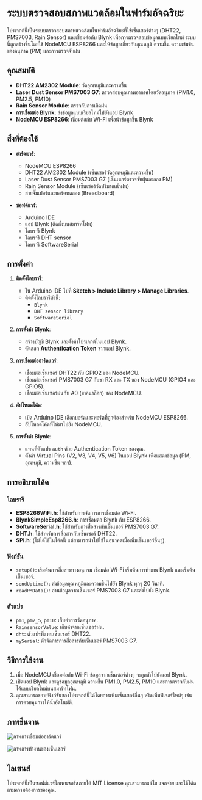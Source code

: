 # ระบบตรวจสอบสภาพแวดล้อมในฟาร์มอัจฉริยะ

โปรเจกต์นี้เป็นระบบตรวจสอบสภาพแวดล้อมในฟาร์มอัจฉริยะที่ใช้เซ็นเซอร์ต่างๆ (DHT22, PMS7003, Rain Sensor) และเชื่อมต่อกับ Blynk เพื่อการตรวจสอบข้อมูลแบบเรียลไทม์ ระบบนี้ถูกสร้างขึ้นโดยใช้ NodeMCU ESP8266 และให้ข้อมูลเกี่ยวกับอุณหภูมิ ความชื้น ความเข้มข้นของอนุภาค (PM) และการตรวจจับฝน

## คุณสมบัติ
- **DHT22 AM2302 Module**: วัดอุณหภูมิและความชื้น
- **Laser Dust Sensor PMS7003 G7**: ตรวจสอบคุณภาพอากาศโดยวัดอนุภาค (PM1.0, PM2.5, PM10)
- **Rain Sensor Module**: ตรวจจับการเกิดฝน
- **การเชื่อมต่อ Blynk**: ส่งข้อมูลแบบเรียลไทม์ไปยังแอป Blynk
- **NodeMCU ESP8266**: เชื่อมต่อกับ Wi-Fi เพื่อนำข้อมูลขึ้น Blynk

## สิ่งที่ต้องใช้
- **ฮาร์ดแวร์**:
  - NodeMCU ESP8266
  - DHT22 AM2302 Module (เซ็นเซอร์วัดอุณหภูมิและความชื้น)
  - Laser Dust Sensor PMS7003 G7 (เซ็นเซอร์ตรวจจับฝุ่นละออง PM)
  - Rain Sensor Module (เซ็นเซอร์วัดปริมาณน้ำฝน)
  - สายจั๊มเปอร์และบอร์ดทดลอง (Breadboard)

- **ซอฟต์แวร์**:
  - Arduino IDE
  - แอป Blynk (ติดตั้งบนสมาร์ทโฟน)
  - ไลบรารี Blynk
  - ไลบรารี DHT sensor
  - ไลบรารี SoftwareSerial

## การตั้งค่า

1. **ติดตั้งไลบรารี**:
   - ใน Arduino IDE ไปที่ **Sketch > Include Library > Manage Libraries**.
   - ติดตั้งไลบรารีดังนี้:
     - `Blynk`
     - `DHT sensor library`
     - `SoftwareSerial`

2. **การตั้งค่า Blynk**:
   - สร้างบัญชี Blynk และตั้งค่าโปรเจกต์ในแอป Blynk.
   - คัดลอก **Authentication Token** จากแอป Blynk.

3. **การเชื่อมต่อฮาร์ดแวร์**:
   - เชื่อมต่อเซ็นเซอร์ DHT22 กับ GPIO2 ของ NodeMCU.
   - เชื่อมต่อเซ็นเซอร์ PMS7003 G7 กับขา RX และ TX ของ NodeMCU (GPIO4 และ GPIO5).
   - เชื่อมต่อเซ็นเซอร์ฝนกับ A0 (ขาอนาล็อก) ของ NodeMCU.

4. **อัปโหลดโค้ด**:
   - เปิด Arduino IDE เลือกบอร์ดและพอร์ตที่ถูกต้องสำหรับ NodeMCU ESP8266.
   - อัปโหลดโค้ดที่ให้มาไปยัง NodeMCU.

5. **การตั้งค่า Blynk**:
   - แทนที่ตัวแปร `auth` ด้วย Authentication Token ของคุณ.
   - ตั้งค่า Virtual Pins (V2, V3, V4, V5, V6) ในแอป Blynk เพื่อแสดงข้อมูล (PM, อุณหภูมิ, ความชื้น ฯลฯ).

## การอธิบายโค้ด

### ไลบรารี
- **ESP8266WiFi.h**: ใช้สำหรับการจัดการการเชื่อมต่อ Wi-Fi.
- **BlynkSimpleEsp8266.h**: การเชื่อมต่อ Blynk กับ ESP8266.
- **SoftwareSerial.h**: ใช้สำหรับการสื่อสารกับเซ็นเซอร์ PMS7003 G7.
- **DHT.h**: ใช้สำหรับการสื่อสารกับเซ็นเซอร์ DHT22.
- **SPI.h**: (ไม่ได้ใช้ในโค้ดนี้ แต่สามารถนำไปใช้ในอนาคตเมื่อเพิ่มเซ็นเซอร์อื่นๆ).

### ฟังก์ชัน
- `setup()`: เริ่มต้นการสื่อสารทางอนุกรม เชื่อมต่อ Wi-Fi เริ่มต้นการทำงาน Blynk และเริ่มต้นเซ็นเซอร์.
- `sendUptime()`: ส่งข้อมูลอุณหภูมิและความชื้นไปยัง Blynk ทุกๆ 20 วินาที.
- `readPMData()`: อ่านข้อมูลจากเซ็นเซอร์ PMS7003 G7 และส่งไปยัง Blynk.

### ตัวแปร
- `pm1`, `pm2_5`, `pm10`: เก็บค่าการวัดอนุภาค.
- `RainsensorValue`: เก็บค่าจากเซ็นเซอร์ฝน.
- `dht`: ตัวแปรที่แทนเซ็นเซอร์ DHT22.
- `mySerial`: ตัวจัดการการสื่อสารกับเซ็นเซอร์ PMS7003 G7.

## วิธีการใช้งาน

1. เมื่อ NodeMCU เชื่อมต่อกับ Wi-Fi ข้อมูลจากเซ็นเซอร์ต่างๆ จะถูกส่งไปยังแอป Blynk.
2. เปิดแอป Blynk และดูข้อมูลอุณหภูมิ ความชื้น PM1.0, PM2.5, PM10 และการตรวจจับฝนได้แบบเรียลไทม์บนสมาร์ทโฟน.
3. คุณสามารถขยายฟังก์ชันของโปรเจกต์นี้ได้โดยการเพิ่มเซ็นเซอร์อื่นๆ หรือเพิ่มฟีเจอร์ใหม่ๆ เช่น การควบคุมการให้น้ำอัตโนมัติ.

## ภาพชิ้นงาน

![ภาพการเชื่อมต่อฮาร์ดแวร์](https://codfzaeaouvwxhozpuhq.supabase.co/storage/v1/object/sign/SmartFarm/IMG_1019.JPEG?token=eyJhbGciOiJIUzI1NiIsInR5cCI6IkpXVCJ9.eyJ1cmwiOiJTbWFydEZhcm0vSU1HXzEwMTkuSlBFRyIsImlhdCI6MTczMjUyMTMyOCwiZXhwIjoxODI3MTI5MzI4fQ.M8H1tUg2E1tWZwgfFwKvd7WpnaHsuMQSA8YyMuHNckY&t=2024-11-25T07%3A55%3A28.583Z)

![ภาพการทำงานของเซ็นเซอร์](https://codfzaeaouvwxhozpuhq.supabase.co/storage/v1/object/sign/SmartFarm/IMG_1002.JPEG?token=eyJhbGciOiJIUzI1NiIsInR5cCI6IkpXVCJ9.eyJ1cmwiOiJTbWFydEZhcm0vSU1HXzEwMDIuSlBFRyIsImlhdCI6MTczMjUyMTMxOSwiZXhwIjoxODI3MTI5MzE5fQ.2PN8nAKRAGPRFuw3TnxAbyOQqTMmmTu2U5JvKJnwHjk&t=2024-11-25T07%3A55%3A19.727Z)

## ไลเซนส์
โปรเจกต์นี้เป็นซอฟต์แวร์โอเพนซอร์สภายใต้ MIT License คุณสามารถแก้ไข แจกจ่าย และใช้โค้ดตามความต้องการของคุณ.
